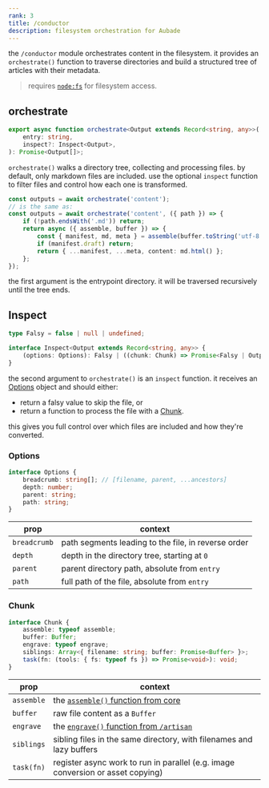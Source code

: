 ```yaml
---
rank: 3
title: /conductor
description: filesystem orchestration for Aubade
---
```


the `/conductor` module orchestrates content in the filesystem. it provides an `orchestrate()` function to traverse directories and build a structured tree of articles with their metadata.

> requires [`node:fs`](https://nodejs.org/api/fs.html) for filesystem access.

## orchestrate

```typescript
export async function orchestrate<Output extends Record<string, any>>(
	entry: string,
	inspect?: Inspect<Output>,
): Promise<Output[]>;
```

`orchestrate()` walks a directory tree, collecting and processing files. by default, only markdown files are included. use the optional `inspect` function to filter files and control how each one is transformed.

```typescript
const outputs = await orchestrate('content');
// is the same as:
const outputs = await orchestrate('content', ({ path }) => {
	if (!path.endsWith('.md')) return;
	return async ({ assemble, buffer }) => {
		const { manifest, md, meta } = assemble(buffer.toString('utf-8'));
		if (manifest.draft) return;
		return { ...manifest, ...meta, content: md.html() };
	};
});
```

the first argument is the entrypoint directory. it will be traversed recursively until the tree ends.

## Inspect

```typescript
type Falsy = false | null | undefined;

interface Inspect<Output extends Record<string, any>> {
	(options: Options): Falsy | ((chunk: Chunk) => Promise<Falsy | Output>);
}
```

the second argument to `orchestrate()` is an `inspect` function. it receives an [Options](#inspect-options) object and should either:

- return a falsy value to skip the file, or
- return a function to process the file with a [Chunk](#inspect-chunk).

this gives you full control over which files are included and how they're converted.

### Options

```typescript
interface Options {
	breadcrumb: string[]; // [filename, parent, ...ancestors]
	depth: number;
	parent: string;
	path: string;
}
```

| prop         | context                                             |
| ------------ | --------------------------------------------------- |
| `breadcrumb` | path segments leading to the file, in reverse order |
| `depth`      | depth in the directory tree, starting at `0`        |
| `parent`     | parent directory path, absolute from `entry`        |
| `path`       | full path of the file, absolute from `entry`        |

### Chunk

```typescript
interface Chunk {
	assemble: typeof assemble;
	buffer: Buffer;
	engrave: typeof engrave;
	siblings: Array<{ filename: string; buffer: Promise<Buffer> }>;
	task(fn: (tools: { fs: typeof fs }) => Promise<void>): void;
}
```

| prop       | context                                                                         |
| ---------- | ------------------------------------------------------------------------------- |
| `assemble` | the [`assemble()` function from core](/docs/overview#core)                      |
| `buffer`   | raw file content as a `Buffer`                                                  |
| `engrave`  | the [`engrave()` function from `/artisan`](/docs/artisan#markdown-engrave)      |
| `siblings` | sibling files in the same directory, with filenames and lazy buffers            |
| `task(fn)` | register async work to run in parallel (e.g. image conversion or asset copying) |
